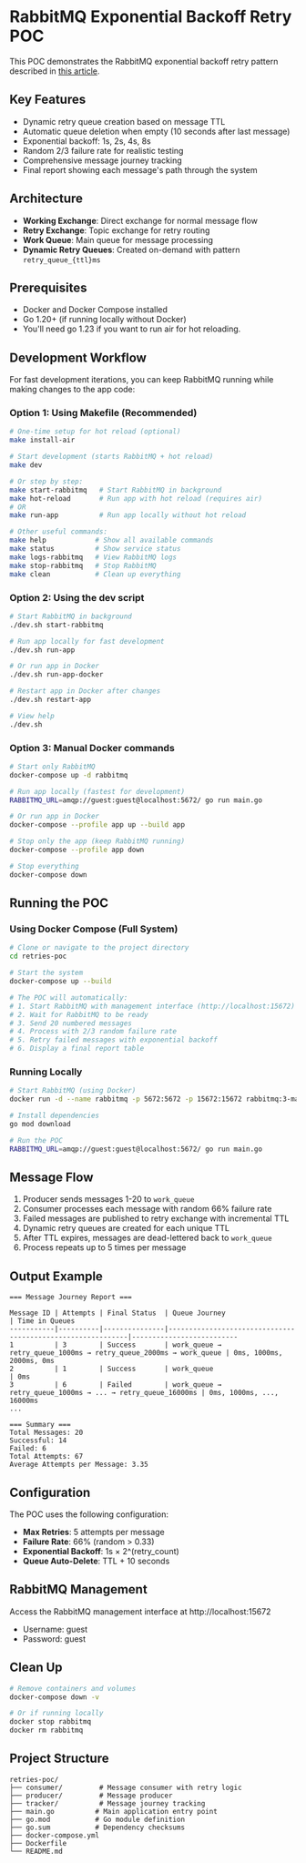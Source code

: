 # RabbitMQ Exponential Backoff Retry POC

This POC demonstrates the RabbitMQ exponential backoff retry pattern described in [this article](https://www.brianstorti.com/rabbitmq-exponential-backoff/).

## Key Features

- Dynamic retry queue creation based on message TTL
- Automatic queue deletion when empty (10 seconds after last message)
- Exponential backoff: 1s, 2s, 4s, 8s
- Random 2/3 failure rate for realistic testing
- Comprehensive message journey tracking
- Final report showing each message's path through the system

## Architecture

- **Working Exchange**: Direct exchange for normal message flow
- **Retry Exchange**: Topic exchange for retry routing
- **Work Queue**: Main queue for message processing
- **Dynamic Retry Queues**: Created on-demand with pattern `retry_queue_{ttl}ms`

## Prerequisites

- Docker and Docker Compose installed
- Go 1.20+ (if running locally without Docker)
- You'll need go 1.23 if you want to run air for hot reloading.

## Development Workflow

For fast development iterations, you can keep RabbitMQ running while making changes to the app code:

### Option 1: Using Makefile (Recommended)

```bash
# One-time setup for hot reload (optional)
make install-air

# Start development (starts RabbitMQ + hot reload)
make dev

# Or step by step:
make start-rabbitmq   # Start RabbitMQ in background
make hot-reload       # Run app with hot reload (requires air)
# OR
make run-app          # Run app locally without hot reload

# Other useful commands:
make help            # Show all available commands
make status          # Show service status
make logs-rabbitmq   # View RabbitMQ logs
make stop-rabbitmq   # Stop RabbitMQ
make clean           # Clean up everything
```

### Option 2: Using the dev script

```bash
# Start RabbitMQ in background
./dev.sh start-rabbitmq

# Run app locally for fast development
./dev.sh run-app

# Or run app in Docker
./dev.sh run-app-docker

# Restart app in Docker after changes
./dev.sh restart-app

# View help
./dev.sh
```

### Option 3: Manual Docker commands

```bash
# Start only RabbitMQ
docker-compose up -d rabbitmq

# Run app locally (fastest for development)
RABBITMQ_URL=amqp://guest:guest@localhost:5672/ go run main.go

# Or run app in Docker
docker-compose --profile app up --build app

# Stop only the app (keep RabbitMQ running)
docker-compose --profile app down

# Stop everything
docker-compose down
```

## Running the POC

### Using Docker Compose (Full System)

```bash
# Clone or navigate to the project directory
cd retries-poc

# Start the system
docker-compose up --build

# The POC will automatically:
# 1. Start RabbitMQ with management interface (http://localhost:15672)
# 2. Wait for RabbitMQ to be ready
# 3. Send 20 numbered messages
# 4. Process with 2/3 random failure rate
# 5. Retry failed messages with exponential backoff
# 6. Display a final report table
```

### Running Locally

```bash
# Start RabbitMQ (using Docker)
docker run -d --name rabbitmq -p 5672:5672 -p 15672:15672 rabbitmq:3-management

# Install dependencies
go mod download

# Run the POC
RABBITMQ_URL=amqp://guest:guest@localhost:5672/ go run main.go
```

## Message Flow

1. Producer sends messages 1-20 to `work_queue`
2. Consumer processes each message with random 66% failure rate
3. Failed messages are published to retry exchange with incremental TTL
4. Dynamic retry queues are created for each unique TTL
5. After TTL expires, messages are dead-lettered back to `work_queue`
6. Process repeats up to 5 times per message

## Output Example

```
=== Message Journey Report ===

Message ID | Attempts | Final Status  | Queue Journey                                              | Time in Queues
-----------|----------|---------------|------------------------------------------------------------|--------------------------
1          | 3        | Success       | work_queue → retry_queue_1000ms → retry_queue_2000ms → work_queue | 0ms, 1000ms, 2000ms, 0ms
2          | 1        | Success       | work_queue                                                 | 0ms
3          | 6        | Failed        | work_queue → retry_queue_1000ms → ... → retry_queue_16000ms | 0ms, 1000ms, ..., 16000ms
...

=== Summary ===
Total Messages: 20
Successful: 14
Failed: 6
Total Attempts: 67
Average Attempts per Message: 3.35
```

## Configuration

The POC uses the following configuration:
- **Max Retries**: 5 attempts per message
- **Failure Rate**: 66% (random > 0.33)
- **Exponential Backoff**: 1s × 2^(retry_count)
- **Queue Auto-Delete**: TTL + 10 seconds

## RabbitMQ Management

Access the RabbitMQ management interface at http://localhost:15672
- Username: guest
- Password: guest

## Clean Up

```bash
# Remove containers and volumes
docker-compose down -v

# Or if running locally
docker stop rabbitmq
docker rm rabbitmq
```

## Project Structure

```
retries-poc/
├── consumer/         # Message consumer with retry logic
├── producer/         # Message producer
├── tracker/          # Message journey tracking
├── main.go          # Main application entry point
├── go.mod           # Go module definition
├── go.sum           # Dependency checksums
├── docker-compose.yml
├── Dockerfile
└── README.md
```
